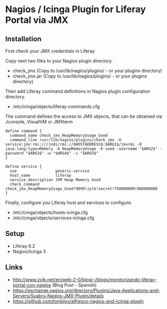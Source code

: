 # Nagios / Icinga Plugin for Liferay Portal via JMX

## Installation

First check your JMX credentials in Liferay

Copy next two files to your Nagios plugin directory.
 - check_jmx (Copy to /usr/lib/nagios/plugins/ - or your plugins directory) 
 - check_jmx.jar (Copy to /usr/lib/nagios/plugins/ - or your plugins directory) 
 
Then add Liferay command definitions in Nagios plugin configuration directory.
 - /etc/icinga/objects/liferay-commands.cfg
 
The command defines the access to JMX objects, that can be obtained via Jconsole, VisualVM or JMXterm
 
```
define command {
  command_name check_jmx_HeapMemoryUsage_Used
  command_line /usr/lib/nagios/plugins/check_jmx -U service:jmx:rmi:///jndi/rmi://$HOSTADDRESS$:$ARG1$/jmxrmi -O java.lang:type=Memory -A HeapMemoryUsage -K used -username "$ARG2$" -password "$ARG3$" -w "$ARG4$" -c "$ARG5$"
}
```

```
define service {
  use                 generic-service
  host_name           liferay
  service_description JVM Heap Memory Used
  check_command       check_jmx_HeapMemoryUsage_Used!9999!zylk!secret!750000000!800000000
}
```
 
Finally, configure you Liferay host and services to configure. 
- /etc/icinga/objects/hosts-icinga.cfg 
- /etc/icinga/objects/services-icinga.cfg 

## Setup

- Liferay 6.2
- Nagios/Icinga 3

## Links

- http://www.zylk.net/en/web-2-0/blog/-/blogs/monitorizando-liferay-portal-con-nagios (Blog Post - Spanish)
- https://exchange.nagios.org/directory/Plugins/Java-Applications-and-Servers/Syabru-Nagios-JMX-Plugin/details
- https://github.com/toniblyx/alfresco-nagios-and-icinga-plugin
